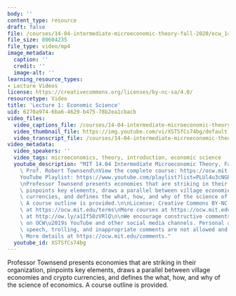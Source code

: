 ```yaml
---
body: ''
content_type: resource
draft: false
file: /courses/14-04-intermediate-microeconomic-theory-fall-2020/ocw_1404_lecture01_2020sep01_360p_16_9.mp4
file_size: 80604235
file_type: video/mp4
image_metadata:
  caption: ''
  credit: ''
  image-alt: ''
learning_resource_types:
- Lecture Videos
license: https://creativecommons.org/licenses/by-nc-sa/4.0/
resourcetype: Video
title: 'Lecture 1: Economic Science'
uid: 6270a974-6ba6-4629-b475-78b2ea1cbacb
video_files:
  video_captions_file: /courses/14-04-intermediate-microeconomic-theory-fall-2020/1wT4LlWES6eJ7B_LEMh0Dvovwbs_EuKmy_transcript.webvtt
  video_thumbnail_file: https://img.youtube.com/vi/XSTSfCs74bg/default.jpg
  video_transcript_file: /courses/14-04-intermediate-microeconomic-theory-fall-2020/1wT4LlWES6eJ7B_LEMh0Dvovwbs_EuKmy_transcript.pdf
video_metadata:
  video_speakers: ''
  video_tags: microeconomics, theory, introduction, economic science
  youtube_description: "MIT 14.04 Intermediate Microeconomic Theory, Fall 2020\nInstructor:\
    \ Prof. Robert Townsend\nView the complete course: https://ocw.mit.edu/courses/14-04-intermediate-microeconomic-theory-fall-2020/\n\
    YouTube Playlist: https://www.youtube.com/playlist?list=PLUl4u3cNGP63wnrKge9vllow3Y2OOOKqF\n\
    \nProfessor Townsend presents economies that are striking in their organization,\
    \ pinpoints key elements, draws a parallel between village economies and crypto\
    \ currencies, and defines the what, how, and why of the science of economics.\
    \ A course outline is provided.\n\nLicense: Creative Commons BY-NC-SA\nMore information\
    \ at https://ocw.mit.edu/terms\nMore courses at https://ocw.mit.edu\nSupport OCW\
    \ at http://ow.ly/a1If50zVRlQ\n\nWe encourage constructive comments and discussion\
    \ on OCW\u2019s YouTube and other social media channels. Personal attacks, hate\
    \ speech, trolling, and inappropriate comments are not allowed and may be removed.\
    \ More details at https://ocw.mit.edu/comments."
  youtube_id: XSTSfCs74bg
---
```

Professor Townsend presents economies that are striking in their organization, pinpoints key elements, draws a parallel between village economies and crypto currencies, and defines the what, how, and why of the science of economics. A course outline is provided.